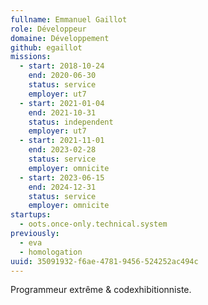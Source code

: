 ```yaml
---
fullname: Emmanuel Gaillot
role: Développeur
domaine: Développement
github: egaillot
missions:
  - start: 2018-10-24
    end: 2020-06-30
    status: service
    employer: ut7
  - start: 2021-01-04
    end: 2021-10-31
    status: independent
    employer: ut7
  - start: 2021-11-01
    end: 2023-02-28
    status: service
    employer: omnicite
  - start: 2023-06-15
    end: 2024-12-31
    status: service
    employer: omnicite
startups:
  - oots.once-only.technical.system
previously:
  - eva
  - homologation
uuid: 35091932-f6ae-4781-9456-524252ac494c
---
```

Programmeur extrême & codexhibitionniste.